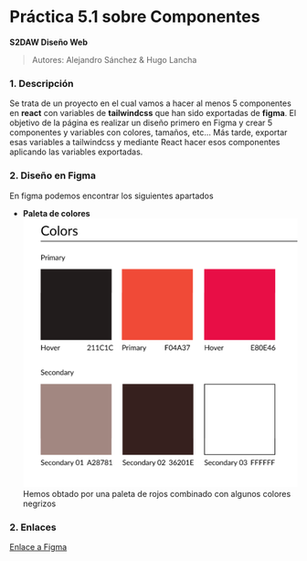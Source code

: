 # Práctica 5.1 sobre Componentes

 **S2DAW Diseño Web**
 > Autores: Alejandro Sánchez & Hugo Lancha

### 1. Descripción

Se trata de un proyecto en el cual vamos a hacer al menos 5 componentes en **react** con variables de **tailwindcss** que han sido exportadas de **figma**. El objetivo de la página es realizar un diseño primero en Figma y crear 5 componentes y variables con colores, tamaños, etc... Más tarde, exportar esas variables a tailwindcss y mediante React hacer esos componentes aplicando las variables exportadas.

### 2. Diseño en Figma

En figma podemos encontrar los siguientes apartados

- **Paleta de colores**
  ![Diseño de Fuentes en Figma](./ImgsReadme/Paleta_Colores.png)
  Hemos obtado por una paleta de rojos combinado con algunos colores negrizos
  


### 2. Enlaces
[Enlace a Figma](https://www.figma.com/design/Ogur1ugUm2QcReImxpfBqN/Untitled?node-id=5-193&t=235uqHd9IAk0tsSj-1)


